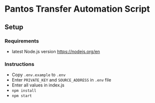 # Pantos Transfer Automation Script

## Setup
### Requirements
* latest Node.js version https://nodejs.org/en 
### Instructions
* Copy `.env.example` to `.env`
* Enter `PRIVATE_KEY` and `SOURCE_ADDRESS` in `.env` file
* Enter all values in index.js
* `npm install`
* `npm start`
